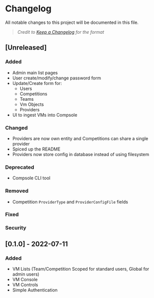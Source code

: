 # Changelog

All notable changes to this project will be documented in this file.

> _Credit to [Keep a Changelog](https://keepachangelog.com/en/1.0.0/) for the format_

## [Unreleased]

### Added

- Admin main list pages
- User create/modify/change password form
- Update/Create form for:
  - Users
  - Competitions
  - Teams
  - Vm Objects
  - Providers
- UI to ingest VMs into Compsole

### Changed

- Providers are now own entity and Competitions can share a single provider
- Spiced up the README
- Providers now store config in database instead of using filesystem

### Deprecated

- Compsole CLI tool

### Removed

- Competition `ProviderType` and `ProviderConfigFile` fields

### Fixed

### Security

## [0.1.0] - 2022-07-11

### Added

- VM Lists (Team/Competition Scoped for standard users, Global for admin users)
- VM Console
- VM Controls
- Simple Authentication
